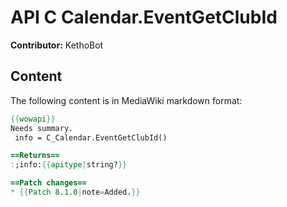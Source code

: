 # API C Calendar.EventGetClubId

**Contributor:** KethoBot

## Content

The following content is in MediaWiki markdown format:

```mediawiki
{{wowapi}}
Needs summary.
 info = C_Calendar.EventGetClubId()

==Returns==
:;info:{{apitype|string?}}

==Patch changes==
* {{Patch 8.1.0|note=Added.}}
```